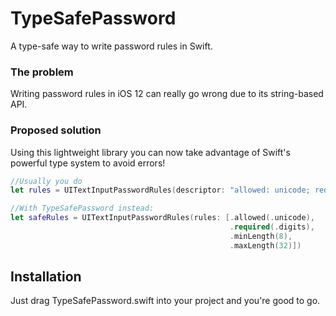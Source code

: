 # TypeSafePassword
A type-safe way to write password rules in Swift.

### The problem
Writing password rules in iOS 12 can really go wrong due to its string-based API.

### Proposed solution
Using this lightweight library you can now take advantage of Swift's powerful type system to avoid errors!

``` swift
//Usually you do
let rules = UITextInputPasswordRules(descriptor: "allowed: unicode; required: digits; minlength: 8; maxlength: 32")

//With TypeSafePassword instead:
let safeRules = UITextInputPasswordRules(rules: [.allowed(.unicode),
                                                 .required(.digits),
                                                 .minLength(8),
                                                 .maxLength(32)])
```


## Installation

Just drag TypeSafePassword.swift into your project and you're good to go.
